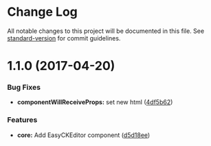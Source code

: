 # Change Log

All notable changes to this project will be documented in this file. See [standard-version](https://github.com/conventional-changelog/standard-version) for commit guidelines.

<a name="1.1.0"></a>
# 1.1.0 (2017-04-20)


### Bug Fixes

* **componentWillReceiveProps:** set new html ([4df5b62](https://github.com/dca/react-easy-ckeditor/commit/4df5b62))


### Features

* **core:** Add EasyCKEditor component ([d5d18ee](https://github.com/dca/react-easy-ckeditor/commit/d5d18ee))
